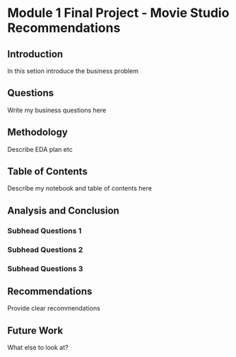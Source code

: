 # Module 1 Final Project - Movie Studio Recommendations

## Introduction

In this setion introduce the business problem

## Questions

Write my business questions here

## Methodology
Describe EDA plan etc

## Table of Contents
Describe my notebook and table of contents here

## Analysis and Conclusion

### Subhead Questions 1
### Subhead Questions 2
### Subhead Questions 3

## Recommendations

Provide clear recommendations

## Future Work

What else to look at?
